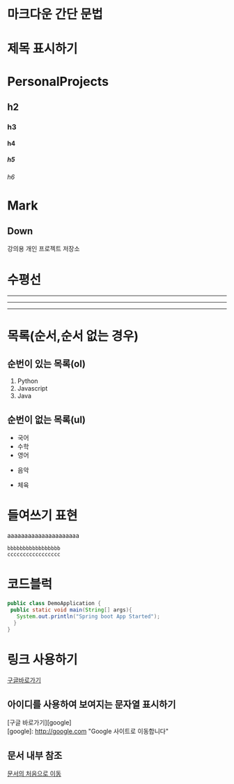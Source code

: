 # 마크다운 간단 문법


# 제목 표시하기
# PersonalProjects
## h2
### h3
#### h4
##### h5
###### h6
Mark
====
Down
----
강의용 개인 프로젝트 저장소

# 수평선 
---
***
___

# 목록(순서,순서 없는 경우)
## 순번이 있는  목록(ol)
1. Python
2. Javascript
3. Java

## 순번이 없는 목록(ul)
- 국어
- 수학
- 영어
* 음악
+ 체육

# 들여쓰기 표현
aaaaaaaaaaaaaaaaaaaaa   
    
    bbbbbbbbbbbbbbbbb   
    ccccccccccccccccc    


# 코드블럭
```java
public class DemoApplication {
 public static void main(String[] args){
   System.out.println("Spring boot App Started");
  }
}
```

# 링크 사용하기
[구글바로가기](http://google.com) 

## 아이디를 사용하여 보여지는 문자열 표시하기
[구글 바로가기][google]   
[google]: http://google.com "Google 사이트로 이동합니다"   

## 문서 내부 참조
[문서의 처음으로 이동](#마크다운-간단-문법)




